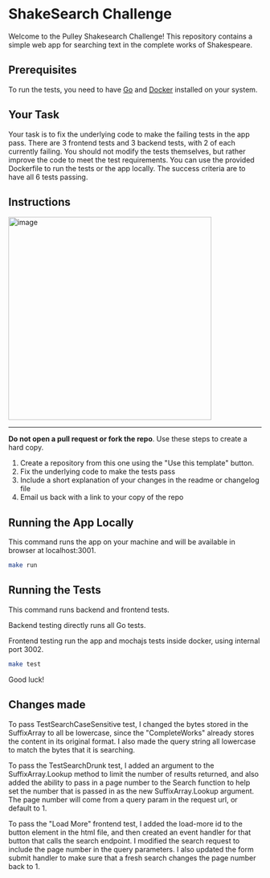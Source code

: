 # ShakeSearch Challenge

Welcome to the Pulley Shakesearch Challenge! This repository contains a simple web app for searching text in the complete works of Shakespeare.

## Prerequisites

To run the tests, you need to have [Go](https://go.dev/doc/install) and [Docker](https://docs.docker.com/engine/install/) installed on your system.

## Your Task

Your task is to fix the underlying code to make the failing tests in the app pass. There are 3 frontend tests and 3 backend tests, with 2 of each currently failing. You should not modify the tests themselves, but rather improve the code to meet the test requirements. You can use the provided Dockerfile to run the tests or the app locally. The success criteria are to have all 6 tests passing.

## Instructions

<img width="404" alt="image" src="https://github.com/ProlificLabs/shakesearch/assets/98766735/9a5b96b5-0e44-42e1-8d6e-b7a9e08df9a1">

*** 

**Do not open a pull request or fork the repo**. Use these steps to create a hard copy.

1. Create a repository from this one using the "Use this template" button.
2. Fix the underlying code to make the tests pass
3. Include a short explanation of your changes in the readme or changelog file
4. Email us back with a link to your copy of the repo

## Running the App Locally


This command runs the app on your machine and will be available in browser at localhost:3001.

```bash
make run
```

## Running the Tests

This command runs backend and frontend tests.

Backend testing directly runs all Go tests.

Frontend testing run the app and mochajs tests inside docker, using internal port 3002.

```bash
make test
```

Good luck!


## Changes made

To pass TestSearchCaseSensitive test, I changed the bytes stored in the SuffixArray to all be lowercase, since the "CompleteWorks" already stores the content in its original format. I also made the query string all lowercase to match the bytes that it is searching.

To pass the TestSearchDrunk test, I added an argument to the SuffixArray.Lookup method to limit the number of results returned, and also added the ability to pass in a page number to the Search function to help set the number that is passed in as the new SuffixArray.Lookup argument. The page number will come from a query param in the request url, or default to 1.

To pass the "Load More" frontend test, I added the load-more id to the button element in the html file, and then created an event handler for that button that calls the search endpoint. I modified the search request to include the page number in the query parameters. I also updated the form submit handler to make sure that a fresh search changes the page number back to 1.